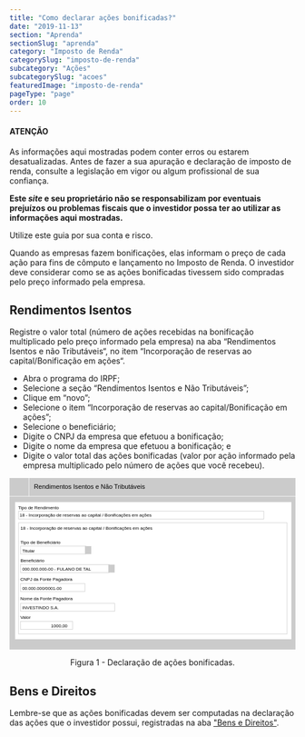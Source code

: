 ```yaml
---
title: "Como declarar ações bonificadas?"
date: "2019-11-13"
section: "Aprenda"
sectionSlug: "aprenda"
category: "Imposto de Renda"
categorySlug: "imposto-de-renda"
subcategory: "Ações"
subcategorySlug: "acoes"
featuredImage: "imposto-de-renda"
pageType: "page"
order: 10
---
```


<div class="dashedBox">

<h4>ATENÇÃO</h4>

As informações aqui mostradas podem conter erros ou estarem desatualizadas. Antes de fazer a sua apuração e declaração de imposto de renda, consulte a legislação em vigor ou algum profissional de sua confiança.

**Este *site* e seu proprietário não se responsabilizam por eventuais prejuízos ou problemas fiscais que o investidor possa ter ao utilizar as informações aqui mostradas.**

Utilize este guia por sua conta e risco.


</div>

Quando as empresas fazem bonificações, elas informam o preço de cada ação para fins de cômputo e lançamento no Imposto de Renda. O investidor deve considerar como se as ações bonificadas tivessem sido compradas pelo preço informado pela empresa.


## Rendimentos Isentos

Registre o valor total (número de ações recebidas na bonificação multiplicado pelo preço informado pela empresa) na aba “Rendimentos Isentos e não Tributáveis“, no item “Incorporação de reservas ao capital/Bonificação em ações“.

- Abra o programa do IRPF;
- Selecione a seção “Rendimentos Isentos e Não Tributáveis”;
- Clique em “novo”;
- Selecione o item “Incorporação de reservas ao capital/Bonificação em ações”;
- Selecione o beneficiário;
- Digite o CNPJ da empresa que efetuou a bonificação;
- Digite o nome da empresa que efetuou a bonificação; e
- Digite o valor total das ações bonificadas (valor por ação informado pela empresa multiplicado pelo número de ações que você recebeu).


<div style="text-align:center">
<svg version="1.1" xmlns="http://www.w3.org/2000/svg" xmlns:xlink="http://www.w3.org/1999/xlink" x="0px" y="0px"
	 viewBox="0 0 313.9 188.1" style="enable-background:new 0 0 313.9 188.1;" xml:space="preserve">
<style type="text/css">
	.st0{fill:#CBCBCB;}
	.st1{fill:#FFFFFF;}
	.st2{fill:none;stroke:#FFFFFF;stroke-width:0.5;stroke-miterlimit:10;}
	.st3{fill:none;stroke:#CBCBCB;stroke-width:0.5;stroke-miterlimit:10;}
	.st4{font-family:'Arial';}
	.st5{font-size:7px;}
	.st6{font-size:5px;}
</style>
<g id="fundo_cinza">
	<rect id="XMLID_76_" class="st0" width="313.9" height="188.1"/>
</g>
<g id="fundo_branco">
	<rect id="XMLID_75_" x="6.1" y="26.4" class="st1" width="303.3" height="150.4"/>
	<line id="XMLID_74_" class="st2" x1="317.5" y1="20.1" x2="-3.2" y2="20.1"/>
	<line id="XMLID_73_" class="st2" x1="21.3" y1="20.1" x2="21.3" y2="-2.1"/>
</g>
<g id="bordas">
	<rect id="XMLID_72_" x="9.9" y="49.1" class="st3" width="294.7" height="122"/>
	<rect id="XMLID_71_" x="9.9" y="36.3" class="st3" width="269.2" height="8.7"/>
	<rect id="XMLID_70_" x="12" y="74.7" class="st3" width="71.9" height="8.7"/>
	<rect id="XMLID_69_" x="12" y="157.3" class="st3" width="57.2" height="8.7"/>
	<rect id="XMLID_68_" x="12" y="95" class="st3" width="97.6" height="8.7"/>
	<rect id="XMLID_67_" x="12" y="115.8" class="st3" width="70.8" height="8.7"/>
	<rect id="XMLID_66_" x="12" y="137.5" class="st3" width="103.4" height="8.7"/>
</g>
<g id="botões">
	<rect id="XMLID_65_" x="82.8" y="74.7" class="st0" width="6.9" height="8.7"/>
	<rect id="XMLID_64_" x="108.5" y="95" class="st0" width="6.9" height="8.7"/>
</g>
<g id="texto">
	<text id="XMLID_63_" transform="matrix(1 0 0 1 26.7782 11.7102)" class="st4 st5">Rendimentos Isentos e Não Tributáveis</text>
	<text id="XMLID_62_" transform="matrix(1 0 0 1 9.4164 34.2029)" class="st4 st6">Tipo de Rendimento</text>
	<text id="XMLID_61_" transform="matrix(1 0 0 1 11.0002 42.5066)" class="st4 st6">18 - Incorporação de reservas ao capital / Bonificações em ações</text>
	<text id="XMLID_60_" transform="matrix(1 0 0 1 11.9734 72.4883)" class="st4 st6">Tipo de Beneficiário</text>
	<text id="XMLID_59_" transform="matrix(1 0 0 1 14.0004 81.5724)" class="st4 st6">Titular</text>
	<text id="XMLID_55_" transform="matrix(1 0 0 1 11.8517 154.6306)" class="st4 st6">Valor</text>
	<text id="XMLID_47_" transform="matrix(1 0 0 1 45.512 163.8904)" class="st4 st6">1000,00</text>
	<text id="XMLID_46_" transform="matrix(1 0 0 1 11.9739 92.2556)" class="st4 st6">Beneficiário</text>
	<text id="XMLID_45_" transform="matrix(0.9651 0 0 1 14.0004 101.3397)" class="st4 st6">000.000.000-00 - FULANO DE TAL</text>
	<text id="XMLID_44_" transform="matrix(1 0 0 1 11.9736 56.546)" class="st4 st6">18 - Incorporação de reservas ao capital / Bonificações em ações</text>
	<text id="XMLID_43_" transform="matrix(1 0 0 1 11.8078 112.6306)" class="st4 st6">CNPJ da Fonte Pagadora</text>
	<text id="XMLID_42_" transform="matrix(1 0 0 1 11.8076 133.7878)" class="st4 st6">Nome da Fonte Pagadora</text>
	<text id="XMLID_41_" transform="matrix(0.9651 0 0 1 14.0007 122.6454)" class="st4 st6">00.000.000/0001-00</text>
	<text id="XMLID_40_" transform="matrix(0.9651 0 0 1 14.0007 143.673)" class="st4 st6">INVESTINDO S.A.</text>
</g>
</svg>




</div>


<p class="legenda" style="text-align:center">Figura 1 - Declaração de ações bonificadas.</p>

## Bens e Direitos

Lembre-se que as ações bonificadas devem ser computadas na declaração das ações que o investidor possui, registradas na aba ["Bens e Direitos"](./imposto-de-renda/acoes/declarar-acoes-que-possui).